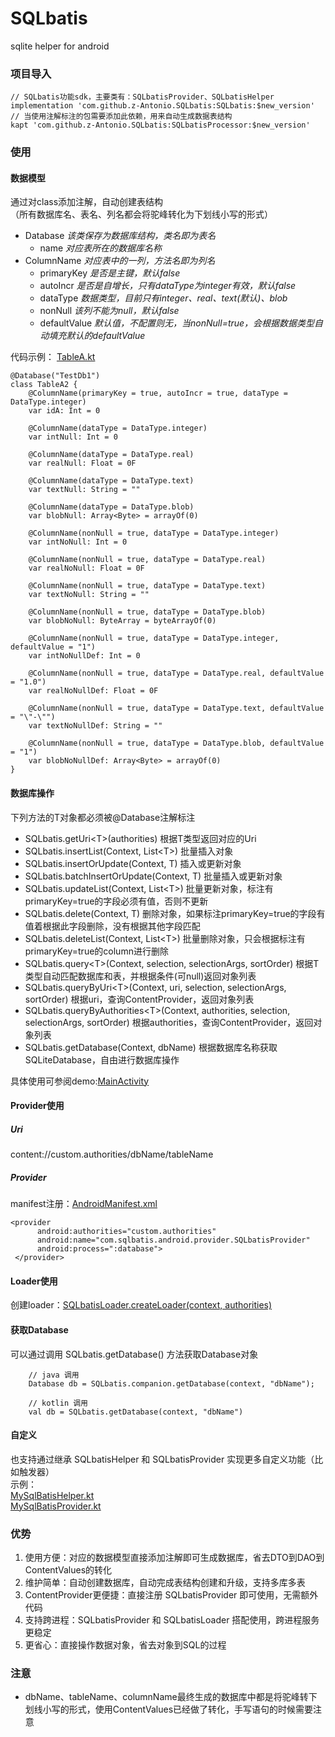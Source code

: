 # SQLbatis
sqlite helper for android

### 项目导入
  
```
// SQLbatis功能sdk，主要类有：SQLbatisProvider、SQLbatisHelper
implementation 'com.github.z-Antonio.SQLbatis:SQLbatis:$new_version'
// 当使用注解标注的包需要添加此依赖，用来自动生成数据表结构
kapt 'com.github.z-Antonio.SQLbatis:SQLbatisProcessor:$new_version'
```

### 使用
#### 数据模型
通过对class添加注解，自动创建表结构  
（所有数据库名、表名、列名都会将驼峰转化为下划线小写的形式）  
* Database _该类保存为数据库结构，类名即为表名_    
	* name _对应表所在的数据库名称_  
* ColumnName _对应表中的一列，方法名即为列名_  
	* primaryKey _是否是主键，默认false_  
	* autoIncr _是否是自增长，只有dataType为integer有效，默认false_  
	* dataType _数据类型，目前只有integer、real、text(默认)、blob_  
	* nonNull _该列不能为null，默认false_  
	* defaultValue _默认值，不配置则无，当nonNull=true，会根据数据类型自动填充默认的defaultValue_  
	
代码示例： [TableA.kt](/app/src/main/java/com/sqlbatis/android/app/db/TableA.kt)
   
```
@Database("TestDb1")
class TableA2 {
    @ColumnName(primaryKey = true, autoIncr = true, dataType = DataType.integer)
    var idA: Int = 0
    
    @ColumnName(dataType = DataType.integer)
    var intNull: Int = 0
    
    @ColumnName(dataType = DataType.real)
    var realNull: Float = 0F
    
    @ColumnName(dataType = DataType.text)
    var textNull: String = ""
    
    @ColumnName(dataType = DataType.blob)
    var blobNull: Array<Byte> = arrayOf(0)
    
    @ColumnName(nonNull = true, dataType = DataType.integer)
    var intNoNull: Int = 0
    
    @ColumnName(nonNull = true, dataType = DataType.real)
    var realNoNull: Float = 0F
    
    @ColumnName(nonNull = true, dataType = DataType.text)
    var textNoNull: String = ""
    
    @ColumnName(nonNull = true, dataType = DataType.blob)
    var blobNoNull: ByteArray = byteArrayOf(0)
    
    @ColumnName(nonNull = true, dataType = DataType.integer, defaultValue = "1")
    var intNoNullDef: Int = 0
    
    @ColumnName(nonNull = true, dataType = DataType.real, defaultValue = "1.0")
    var realNoNullDef: Float = 0F
    
    @ColumnName(nonNull = true, dataType = DataType.text, defaultValue = "\"-\"")
    var textNoNullDef: String = ""
    
    @ColumnName(nonNull = true, dataType = DataType.blob, defaultValue = "1")
    var blobNoNullDef: Array<Byte> = arrayOf(0)
}
```
  
#### 数据库操作
下列方法的T对象都必须被@Database注解标注
+ SQLbatis.getUri\<T>(authorities) 根据T类型返回对应的Uri
+ SQLbatis.insertList(Context, List\<T>) 批量插入对象
+ SQLbatis.insertOrUpdate(Context, T) 插入或更新对象
+ SQLbatis.batchInsertOrUpdate(Context, T) 批量插入或更新对象
+ SQLbatis.updateList(Context, List\<T>) 批量更新对象，标注有primaryKey=true的字段必须有值，否则不更新
+ SQLbatis.delete(Context, T) 删除对象，如果标注primaryKey=true的字段有值着根据此字段删除，没有根据其他字段匹配
+ SQLbatis.deleteList(Context, List\<T>) 批量删除对象，只会根据标注有primaryKey=true的column进行删除
+ SQLbatis.query\<T>(Context, selection, selectionArgs, sortOrder) 根据T类型自动匹配数据库和表，并根据条件(可null)返回对象列表
+ SQLbatis.queryByUri\<T>(Context, uri, selection, selectionArgs, sortOrder) 根据uri，查询ContentProvider，返回对象列表
+ SQLbatis.queryByAuthorities\<T>(Context, authorities, selection, selectionArgs, sortOrder) 根据authorities，查询ContentProvider，返回对象列表
+ SQLbatis.getDatabase(Context, dbName) 根据数据库名称获取SQLiteDatabase，自由进行数据库操作
  
具体使用可参阅demo:[MainActivity](/app/src/main/java/com/sqlbatis/android/app/MainActivity.kt)
  
#### Provider使用 
##### Uri
content://custom.authorities/dbName/tableName

##### Provider  
manifest注册：[AndroidManifest.xml](/app/src/main/AndroidManifest.xml)
    
```
<provider
      android:authorities="custom.authorities"
      android:name="com.sqlbatis.android.provider.SQLbatisProvider"
      android:process=":database">
 </provider>
```  

#### Loader使用
创建loader：[SQLbatisLoader.createLoader(context, authorities)](/SQLbatis/src/main/java/com/sqlbatis/android/loader/SQLbatisLoader.kt)  
  
#### 获取Database
可以通过调用 SQLbatis.getDatabase() 方法获取Database对象
  
```
	// java 调用
	Database db = SQLbatis.companion.getDatabase(context, "dbName");

	// kotlin 调用
	val db = SQLbatis.getDatabase(context, "dbName")
```  

#### 自定义
也支持通过继承 SQLbatisHelper 和 SQLbatisProvider 实现更多自定义功能（比如触发器）  
示例：  
[MySqlBatisHelper.kt](/app/src/main/java/com/sqlbatis/android/app/MySqlBatisHelper.kt)  
[MySqlBatisProvider.kt](/app/src/main/java/com/sqlbatis/android/app/MySqlBatisProvider.kt)   

### 优势
1. 使用方便：对应的数据模型直接添加注解即可生成数据库，省去DTO到DAO到ContentValues的转化
2. 维护简单：自动创建数据库，自动完成表结构创建和升级，支持多库多表
3. ContentProvider更便捷：直接注册 SQLbatisProvider 即可使用，无需额外代码
4. 支持跨进程：SQLbatisProvider 和 SQLbatisLoader 搭配使用，跨进程服务更稳定
5. 更省心：直接操作数据对象，省去对象到SQL的过程

### 注意
* dbName、tableName、columnName最终生成的数据库中都是将驼峰转下划线小写的形式，使用ContentValues已经做了转化，手写语句的时候需要注意